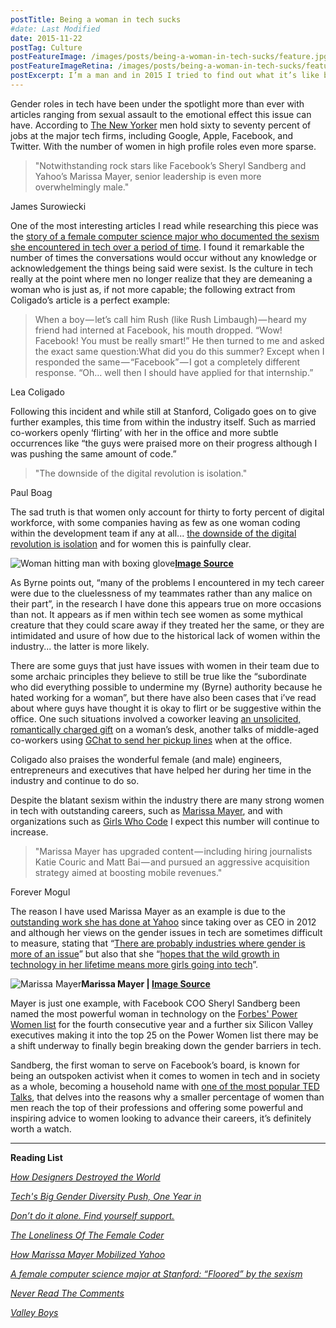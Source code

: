 ```yaml
---
postTitle: Being a woman in tech sucks
#date: Last Modified
date: 2015-11-22
postTag: Culture
postFeatureImage: /images/posts/being-a-woman-in-tech-sucks/feature.jpg
postFeatureImageRetina: /images/posts/being-a-woman-in-tech-sucks/feature.jpg
postExcerpt: I’m a man and in 2015 I tried to find out what it’s like being a woman in the tech industry. Are these gender issues really as bad as people think?
---
```


Gender roles in tech have been under the spotlight more than ever with articles ranging from sexual assault to the emotional effect this issue can have. According to [The New Yorker](https://www.newyorker.com/magazine/2014/11/24/valley-boys) men hold sixty to seventy percent of jobs at the major tech firms, including Google, Apple, Facebook, and Twitter. With the number of women in high profile roles even more sparse.

> "Notwithstanding rock stars like Facebook’s Sheryl Sandberg and Yahoo’s Marissa Mayer, senior leadership is even more overwhelmingly male."

James Surowiecki

One of the most interesting articles I read while researching this piece was the [story of a female computer science major who documented the sexism she encountered in tech over a period of time](http://fortune.com/2015/02/17/a-female-computer-science-major-at-stanford-floored-by-the-sexism/). I found it remarkable the number of times the conversations would occur without any knowledge or acknowledgement the things being said were sexist. Is the culture in tech really at the point where men no longer realize that they are demeaning a woman who is just as, if not more capable; the following extract from Coligado’s article is a perfect example:

> When a boy — let’s call him Rush (like Rush Limbaugh) — heard my friend had interned at Facebook, his mouth dropped. “Wow! Facebook! You must be really smart!” He then turned to me and asked the exact same question:What did you do this summer? Except when I responded the same — “Facebook” — I got a completely different response. “Oh… well then I should have applied for that internship.”

Lea Coligado

Following this incident and while still at Stanford, Coligado goes on to give further examples, this time from within the industry itself. Such as married co-workers openly ‘flirting’ with her in the office and more subtle occurrences like “the guys were praised more on their progress although I was pushing the same amount of code.”

> "The downside of the digital revolution is isolation."

Paul Boag

The sad truth is that women only account for thirty to forty percent of digital workforce, with some companies having as few as one woman coding within the development team if any at all... [the downside of the digital revolution is isolation](https://boagworld.com/digital-strategy/alone/) and for women this is painfully clear.

![Woman hitting man with boxing glove](/images/posts/being-a-woman-in-tech-sucks/feature.jpg)**[Image Source](http://www.gratisography.com/#people)**

As Byrne points out, “many of the problems I encountered in my tech career were due to the cluelessness of my teammates rather than any malice on their part”, in the research I have done this appears true on more occasions than not. It appears as if men within tech see women as some mythical creature that they could scare away if they treated her the same, or they are intimidated and usure of how due to the historical lack of women within the industry... the latter is more likely.

There are some guys that just have issues with women in their team due to some archaic principles they believe to still be true like the “subordinate who did everything possible to undermine my (Byrne) authority because he hated working for a woman”, but there have also been cases that i’ve read about where guys have thought it is okay to flirt or be suggestive within the office. One such situations involved a coworker leaving [an unsolicited, romantically charged gift](https://www.fastcompany.com/3008216/tracking/minding-gap-how-your-company-can-woo-female-coders) on a woman’s desk, another talks of middle-aged co-workers using [GChat to send her pickup lines](http://fortune.com/2015/02/17/a-female-computer-science-major-at-stanford-floored-by-the-sexism/) when at the office.

Coligado also praises the wonderful female (and male) engineers, entrepreneurs and executives that have helped her during her time in the industry and continue to do so.

Despite the blatant sexism within the industry there are many strong women in tech with outstanding careers, such as [Marissa Mayer](https://www.forbes.com/profile/marissa-mayer/), and with organizations such as [Girls Who Code](http://girlswhocode.com/) I expect this number will continue to increase.

> "Marissa Mayer has upgraded content — including hiring journalists Katie Couric and Matt Bai — and pursued an aggressive acquisition strategy aimed at boosting mobile revenues."

Forever Mogul

The reason I have used Marissa Mayer as an example is due to the [outstanding work she has done at Yahoo](https://www.fastcompany.com/3044281/marissa-mayer) since taking over as CEO in 2012 and although her views on the gender issues in tech are sometimes difficult to measure, stating that “[There are probably industries where gender is more of an issue](http://uk.businessinsider.com/sama-group-ceo-leila-janah-criticizes-marissa-mayers-view-on-gender-in-the-workplace-2015-3?r=US&IR=T)” but also that she “[hopes that the wild growth in technology in her lifetime means more girls going into tech](http://www.makers.com/moments/women-tech)”.

![Marissa Mayer](/images/posts/being-a-woman-in-tech-sucks/marissa-mayer.jpg)**Marissa Mayer | [Image Source](https://www.fastcompany.com/3044281/marissa-mayer)**

Mayer is just one example, with Facebook COO Sheryl Sandberg been named the most powerful woman in technology on the [Forbes' Power Women list](https://www.forbes.com/power-women/) for the fourth consecutive year and a further six Silicon Valley executives making it into the top 25 on the Power Women list there may be a shift underway to finally begin breaking down the gender barriers in tech.

Sandberg, the first woman to serve on Facebook’s board, is known for being an outspoken activist when it comes to women in tech and in society as a whole, becoming a household name with [one of the most popular TED Talks](https://www.ted.com/talks/sheryl_sandberg_why_we_have_too_few_women_leaders?language=en), that delves into the reasons why a smaller percentage of women than men reach the top of their professions and offering some powerful and inspiring advice to women looking to advance their careers, it’s definitely worth a watch.

---

**Reading List**

*[How Designers Destroyed the World](http://www.webstock.org.nz/talks/how-designers-destroyed-the-world/)*

*[Tech's Big Gender Diversity Push, One Year in](https://medium.com/@FastCompany/tech-s-big-gender-diversity-push-one-year-in-7a0275b0534c)*

*[Don’t do it alone. Find yourself support.](https://boagworld.com/digital-strategy/alone/)*

*[The Loneliness Of The Female Coder](https://www.fastcompany.com/3008216/the-loneliness-of-the-female-coder)*

*[How Marissa Mayer Mobilized Yahoo](https://www.fastcompany.com/3044281/marissa-mayer)*

*[A female computer science major at Stanford: “Floored” by the sexism](https://fortune.com/2015/02/17/a-female-computer-science-major-at-stanford-floored-by-the-sexism/)*

*[Never Read The Comments](https://medium.com/@saraheadler/never-read-the-comments-9cba93b5712a)*

*[Valley Boys](newyorker.com/magazine/2014/11/24/valley-boys)*

